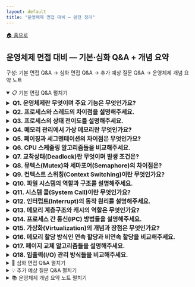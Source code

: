 ```yaml
---
layout: default
title: "운영체제 면접 대비 — 완전 정리"
---
```


<p class="breadcrumb"><a href="/cs_study/home.html">🏠 홈으로</a></p>

<section>
  <h2>운영체제 면접 대비 — 기본·심화 Q&A + 개념 요약</h2>
  <p>구성: 기본 면접 Q&A → 심화 면접 Q&A → 추가 예상 질문 Q&A → 운영체제 개념 요약 노트</p>
</section>

<!-- ① 기본 면접 Q&A -->
<details open>
  <summary><span class="accordion-title">📋 기본 면접 Q&A</span> <span class="indicator">펼치기</span></summary>
  <div class="accordion-content">

  <details>
    <summary style="font-size:1rem;"><b>Q1. 운영체제란 무엇이며 주요 기능은 무엇인가요?</b></summary>
    <div class="accordion-content">
      <p>운영체제는 컴퓨터 하드웨어와 소프트웨어 사이의 중간 역할을 하는 시스템 소프트웨어입니다. 주요 기능으로는 프로세스 관리, 메모리 관리, 파일 시스템 관리, 입출력 관리, 네트워크 관리가 있습니다. 또한 하드웨어 자원을 효율적으로 분배하고, 사용자와 응용 프로그램에게 편리한 인터페이스를 제공하며, 시스템의 보안과 안정성을 보장하는 역할을 합니다.</p>
    </div>
  </details>

  <details>
    <summary style="font-size:1rem;"><b>Q2. 프로세스와 스레드의 차이점을 설명해주세요.</b></summary>
    <div class="accordion-content">
      <p>프로세스는 실행 중인 프로그램으로, 독립적인 메모리 공간을 가지며 다른 프로세스와 완전히 분리되어 있습니다. 각 프로세스는 고유한 PID를 가지고 있으며, 프로세스 간 통신을 위해서는 IPC 메커니즘이 필요합니다. 반면 스레드는 프로세스 내부의 실행 단위로, 같은 프로세스의 스레드들은 코드, 데이터, 힙 영역을 공유하고 스택 영역만 개별적으로 가집니다. 스레드는 생성과 컨텍스트 스위칭 비용이 프로세스보다 적어 효율적입니다.</p>
      <hr>
      <h4>PID (Process ID)</h4>
      <ul>
        <li>PID는 프로세스의 주민등록번호 같은 개념이다.</li>
        <li>운영체제가 각 프로세스에게 부여하는 고유한 번호</li>
        <li>시스템에서 실행 중인 모든 프로세스를 구별하기 위해 사용</li>
        <li>프로세스가 생성되면 자동으로 할당되고, 종료되면 해제됨</li>
      </ul>
      <h4>IPC (Inter-Process Communication)</h4>
      <ul>
        <li>IPC는 프로세스들 간의 소통 방법이다.</li>
        <li>프로세스들은 기본적으로 독립적인 공간에서 실행되기 때문에, 서로 데이터를 주고받으려면 특별한 방법이 필요하다.</li>
        <li>주요 IPC 메커니즘들</li>
        <ul>
          <li>파이프(Pipe): 물을 흘려보내듯 데이터를 한 방향으로 전달</li>
          <li>공유 메모리: 여러 프로세스가 같은 메모리 공간을 공유</li>
          <li>메시지 큐: 우편함처럼 메시지를 저장했다가 전달</li>
          <li>소켓: 네트워크를 통한 통신 (같은 컴퓨터 내에서도 사용 가능)</li>
        </ul>
      </ul>
      <p>간단히 말해, PID는 프로세스의 이름표이고, IPC는 프로세스들이 대화하는 방법이라고 생각하면 됨.</p>
      <h4>프로세스 vs 스레드를 쉽게 비유해보면</h4>
      <ul>
        <li>프로세스 = 공장 한 동</li>
        <li>스레드 = 공장 안의 작업자</li>
      </ul>
      <p>왜 "실행 단위"라고 할까?</p>
      <ul>
        <li>프로세스 자체는 그냥 "틀"이고, 실제로 CPU에서 명령어를 실행하는 것은 스레드이다.</li>
      </ul>
    </div>
  </details>

  <details>
    <summary style="font-size:1rem;"><b>Q3. 프로세스의 상태 전이도를 설명해주세요.</b></summary>
    <div class="accordion-content">
      <p>프로세스는 생성, 준비, 실행, 대기, 종료의 5가지 상태를 가집니다. 새로 생성된 프로세스는 생성 상태에서 준비 상태로 이동합니다. 준비 상태의 프로세스는 CPU를 할당받으면 실행 상태가 되고, 시간 할당량이 끝나거나 높은 우선순위 프로세스가 오면 다시 준비 상태로 돌아갑니다. 실행 중 I/O 작업이나 자원 대기가 필요하면 대기 상태로 이동하고, 대기 조건이 해결되면 준비 상태로 돌아갑니다. 작업을 완료하면 종료 상태가 됩니다.</p>
      <hr>
      <figure style="margin:12px 0; text-align:center;">
      <img
        src="https://github.com/user-attachments/assets/6ff556a4-56c2-433d-b15b-b5019aaeff4d"
        alt="프로세스 상태 전이도(생성-준비-실행-대기-종료)"
        width="900" height="437" loading="lazy"
        style="max-width:100%; height:auto; display:inline-block;"
      />
      <figcaption style="font-size:.9rem; color:#666;"></figcaption>
      </figure>
      <ul>
        <li><b>Dispatch:</b> 스케줄러가 준비(Ready) → 실행(Run) 으로 올려보내는 동작. 준비 큐에서 하나를 뽑아 CPU에 얹고(컨텍스트 스위치) 실행을 시작합니다.</li>
        <li><b>Wake Up:</b> I/O 완료·자원 확보 같은 이벤트로 대기(Wait) → 준비(Ready) 로 깨우는 신호. 대기 중이던 프로세스가 다시 준비 큐로 돌아옵니다.</li>
        <li><b>Timer Runout:</b> 시간 할당량(타임 슬라이스) 끝을 알리는 타이머 인터럽트로 실행(Run) → 준비(Ready) 로 선점(preemption)됨.</li>
      </ul>
      <p>유사하게 더 높은 우선순위 프로세스가 도착해도 실행 중이던 프로세스가 선점되어 Run → Ready로 내려갑니다.</p>
    </div>
  </details>

  <details>
    <summary style="font-size:1rem;"><b>Q4. 메모리 관리에서 가상 메모리란 무엇인가요?</b></summary>
    <div class="accordion-content">
      <p>가상 메모리는 물리 메모리의 크기 제약을 극복하기 위한 기법으로, 프로세스가 실제 물리 메모리보다 큰 주소 공간을 사용할 수 있게 해줍니다. 각 프로세스는 독립적인 가상 주소 공간을 가지며, MMU(Memory Management Unit)가 가상 주소를 물리 주소로 변환합니다. 당장 필요하지 않은 페이지는 보조 저장장치에 저장하고, 필요할 때 메모리로 로드하는 페이징 기법을 사용합니다. 이를 통해 멀티태스킹과 메모리 보호, 공유를 효율적으로 구현할 수 있습니다.</p>
      <hr>
      <h4>MMU(Memory Management Unit)</h4>
      <p>가상 주소와 실제 주소를 변환해주는 하드웨어이다. 쉽게 말해, 메모리 번역기이다.</p>
      <ul>
        <li>프로그램이 사용하는 "가짜 주소"를 실제 RAM의 "진짜 주소"로 바꿔주는 역할을 한다.</li>
        <li><b>왜 필요할까?</b></li>
        <ul>
          <li>주소 충돌 방지: MMU가 각각 다른 실제 위치로 매핑해줘서, 여러 프로그램이 모두 "주소 0번부터 시작"이라고 해도 충돌되지 않는다.</li>
          <li>보안: 프로그램 A가 프로그램 B의 메모리에 접근하려고 하면 MMU가 차단</li>
          <li>메모리 효율성: 실제로는 연속되지 않은 메모리 조각들을 마치 연속된 것처럼 보이게 해줌</li>
        </ul>
      </ul>
    </div>
  </details>

  <details>
    <summary style="font-size:1rem;"><b>Q5. 페이징과 세그멘테이션의 차이점은 무엇인가요?</b></summary>
    <div class="accordion-content">
      <p>페이징은 고정된 크기의 페이지 단위로 메모리를 관리하는 방식입니다. 내부 단편화는 발생할 수 있지만 외부 단편화는 발생하지 않으며, 하드웨어의 지원을 받아 효율적으로 구현됩니다. 세그멘테이션은 논리적 의미를 가진 가변 크기의 세그먼트로 메모리를 분할하는 방식입니다. 코드, 데이터, 스택 등으로 논리적으로 분할되어 보호와 공유가 용이하지만, 외부 단편화 문제가 발생할 수 있습니다. 현대의 많은 시스템에서는 두 기법을 결합한 세그먼트-페이지 방식을 사용합니다.</p>
    <hr>
    <h4>하드웨어의 지원을 받아 구현된다는 건 무슨 의미일까?</h4>
    <p>페이징은 CPU 안의 전용 하드웨어(MMU·TLB)가 주소 변환을 대신 해줘서 빠르고 자동으로 돌아간다는 뜻</p>
    <ul>
      <li><b>MMU:</b> 프로그램이 쓰는 가상주소 → 실제 물리주소로 매 접근마다 자동 변환</li>
      <li><b>TLB:</b> 최근 변환 결과를 캐시해서 더 빠르게 접근</li>
      <li><b>페이지 폴트 신호:</b> 해당 페이지가 없으면 하드웨어가 예외를 띄워 OS가 불러오게 해줌</li>
    </ul>
    <p>즉, 소프트웨어가 일일이 계산하지 않아도 하드웨어가 뒷단에서 번역·캐시·예외 처리를 맡아줘서 페이징이 눈에 띄는 오버헤드 없이 동작한다는 의미</p>
    </div>
  </details>

  <details>
    <summary style="font-size:1rem;"><b>Q6. CPU 스케줄링 알고리즘들을 비교해주세요.</b></summary>
    <div class="accordion-content">
      <p>FCFS(First Come First Served)는 도착 순서대로 처리하는 가장 간단한 방식이지만, 평균 대기 시간이 길고 convoy effect가 발생할 수 있습니다. SJF(Shortest Job First)는 실행 시간이 짧은 작업부터 처리하여 평균 대기 시간을 최소화하지만, 실행 시간 예측이 어렵고 starvation 문제가 있습니다. Round Robin은 시간 할당량을 두고 순환하며 처리하는 방식으로 응답 시간이 좋지만, 시간 할당량 설정이 중요합니다. Priority Scheduling은 우선순위가 높은 작업부터 처리하지만 낮은 우선순위 작업의 starvation을 방지하기 위해 aging 기법을 사용합니다.</p>
      <hr>
      <h4>convoy effect</h4>
      <p>FCFS에서 맨 앞에 있는 ‘아주 긴 작업’ 때문에 뒤의 ‘짧은 작업들’이 줄줄이 묶여 느려지는 현상</p>
      <ul>
        <li><b>왜 생기나?</b> FCFS는 선착순·비선점이라, 긴 CPU-bound 작업이 먼저 오면 끝날 때까지 뒤의 I/O-bound(짧게 CPU 쓰고 I/O 하러 가는) 작업들이 시작도 못 함 → 그 사이에 I/O 장치는 놀고, 평균 대기시간·응답시간이 확 늘어남.</li>
        <li><b>피하는 법:</b> SJF/SRTF(짧은 작업 우선), Round Robin(선점), MLFQ처럼 I/O-bound에 유리한 선점형 스케줄링을 쓰면 완화됩니다.</li>
      </ul>
      <h4>aging 기법</h4>
      <ul>
        <li>CPU 스케줄링의 Aging</li>
        <ul>
          <li>오래 기다리는 프로세스의 우선순위를 시간이 지날수록 조금씩 올려서, 낮은 우선순위가 영원히 실행 못 하는 기아(starvation)를 막는 기법.</li>
        </ul>
        <li>페이지 교체의 Aging</li>
        <ul>
          <li>각 페이지에 작은 카운터를 두고 주기마다 참조 비트(R)를 카운터에 밀어 넣어(shift) 최근 사용 정도를 대략 기록. 값이 가장 작은 페이지(오래 안 쓰인 페이지)를 교체해 LRU를 근사하는 기법.</li>
        </ul>
      </ul>
    </div>
  </details>

  <details>
    <summary style="font-size:1rem;"><b>Q7. 교착상태(Deadlock)란 무엇이며 발생 조건은?</b></summary>
    <div class="accordion-content">
      <p>교착상태는 두 개 이상의 프로세스가 서로가 점유하고 있는 자원을 기다리며 무한정 대기하는 상황입니다. 발생 조건으로는 상호 배제(자원을 한 번에 한 프로세스만 사용), 점유와 대기(자원을 보유한 채 다른 자원을 기다림), 비선점(다른 프로세스가 자원을 강제로 빼앗을 수 없음), 순환 대기(프로세스들이 원형으로 자원을 기다림)의 4가지 조건이 모두 성립해야 합니다. 이 중 하나라도 성립하지 않으면 교착상태를 방지할 수 있습니다.</p>
    </div>
  </details>

  <details>
    <summary style="font-size:1rem;"><b>Q8. 뮤텍스(Mutex)와 세마포어(Semaphore)의 차이점은?</b></summary>
    <div class="accordion-content">
      <p>뮤텍스는 mutual exclusion의 줄임말로, 한 번에 하나의 스레드만 임계 영역에 접근할 수 있도록 하는 동기화 객체입니다. 이진 값(0 또는 1)만 가지며, 락을 획득한 스레드만이 락을 해제할 수 있습니다. 세마포어는 정수 값을 가지는 동기화 객체로, 지정된 개수만큼의 스레드가 동시에 자원에 접근할 수 있습니다. wait(P)와 signal(V) 연산을 통해 값을 조작하며, 어떤 스레드든 세마포어 값을 증가시킬 수 있습니다. 뮤텍스는 소유권 개념이 있지만 세마포어는 없습니다.</p>
      <hr>
      <h4>임계 영역(Critical Section)</h4>
      <p>여러 스레드/프로세스가 공유 자원(변수, 리스트, 파일 등)을 건드리는 코드 구간. 동시에 들어가면 경쟁 조건이 생기니 한 번에 하나만 실행되어야 한다.</p>
      <h4>동기화 객체</h4>
      <p>동기화 객체는 여러 스레드의 접근 순서·동시성을 제어해 경쟁 상태를 막는 장치이다. 뮤텍스는 그중 하나로, lock/unlock으로 임계 영역에 한 번에 하나만 들어가게 한다.</p>
      <ul>
      <li>쉽게 말해, “열쇠 1개짜리 문”이라서 열쇠(락)를 가진 스레드만 들어가고, 나오면서 돌려줘야 다음이 들어온다.</li>
      </ul>
      <h4>락(Lock)</h4>
      <p>임계 영역 앞에 둔 문고리/열쇠. 들어갈 땐 lock()으로 잠그고, 나올 땐 unlock()으로 풀어 다른 놈이 들어오게 한다.</p>
      <p>뮤텍스는 락의 한 종류로 "열쇠 1개짜리" 개념. 획득한 스레드만 해제할 수 있고, 보통 한 시점에 정확히 1개만 통과시킨다.</p>
      <pre><code>
        lock(mutex)      // 입장
        // 임계 영역: 공유 데이터 읽기/쓰기
        unlock(mutex)    // 퇴장
      </code></pre>
      <h4>세마포어를 쉽게 설명하면</h4>
      <ul>
        <li><b>세마포어 = ‘이용권 N장’</b> </li>
        <ul>
          <li>자원을 동시에 쓸 수 있는 자리 수(N) 만큼 ‘이용권(permit)’이 있다고 생각하면 된다.</li>
        </ul>
        <li><b>동작 원리</b> </li>
        <ul>
          <li>wait(P) / acquire() = 이용권 한 장 빼앗기. 남은 장수가 0이면, 누가 반납할 때까지 기다림.</li>
          <li>signal(V) / release() = 이용권 한 장 반납. 기다리던 스레드가 있으면 깨워줌.</li>
          <li>누구나 반납 가능(소유권 개념 없음) → 뮤텍스와 차이!</li>
        </ul>
        <li><b>언제 쓰나</b> </li>
        <ul>
          <li>동시에 들어갈 수 있는 자원 개수가 정해진 경우(예: DB 커넥션 풀 10개, 스레드가 동시에 3개만 작업 허용 등)</li>
        </ul>
        <li><b>종류</b> </li>
        <ul>
          <li>카운팅 세마포어: 이용권이 N장(일반적)</li>
          <li>이진 세마포어: 이용권 1장(뮤텍스와 비슷하지만 소유권 없음)</li>
        </ul>
        <li><b>뮤텍스와 차이</b> </li>
        <ul>
          <li>뮤텍스: 열쇠 1개 + 주인 있음(잠근 스레드만 풀 수 있음)</li>
          <li>세마포어: 이용권 N개 + 주인 없음(다른 스레드가 release 가능)</li>
        </ul>
      </ul>
    </div>
  </details>

  <details>
    <summary style="font-size:1rem;"><b>Q9. 컨텍스트 스위칭(Context Switching)이란 무엇인가요?</b></summary>
    <div class="accordion-content">
      <p>컨텍스트 스위칭은 현재 실행 중인 프로세스나 스레드를 중단하고 다른 프로세스나 스레드를 실행하는 과정입니다. 현재 실행 상태를 PCB(Process Control Block)에 저장하고, 실행할 프로세스의 상태를 PCB에서 복원합니다. 이 과정에서 CPU 레지스터, 프로그램 카운터, 메모리 관리 정보 등이 저장되고 복원됩니다. 컨텍스트 스위칭은 오버헤드가 발생하므로 너무 자주 발생하면 시스템 성능이 저하될 수 있습니다.</p>
      <hr>
      <h4>PCB (Process Control Block) = 프로세스 정보를 담은 카드(프로세스의 신분증)</h4>
      <ul>
        <li>무엇을 저장하나요?</li>
        <ul>
          <li>PID: 프로세스 번호</li>
          <li>레지스터 값들: CPU가 어디까지 실행했는지</li>
          <li>메모리 정보: 어떤 메모리를 사용 중인지</li>
          <li>상태: 실행 중/대기 중/종료 등</li>
        </ul>
        <li>언제 사용하나요?</li>
        <ul>
          <li>컨텍스트 스위칭 시</li>
          <ol>
            <li>현재 프로세스 정보를 PCB에 저장 (백업)</li>
            <li>다음 프로세스의 PCB 정보를 CPU에 복원</li>
          </ol>
        </ul>
      </ul>
      <p>PCB 덕분에 여러 프로그램이 번갈아 실행되면서도 각자 중단된 지점부터 정확히 이어갈 수 있다.</p>
    </div>
  </details>

  <details>
    <summary style="font-size:1rem;"><b>Q10. 파일 시스템의 역할과 구조를 설명해주세요.</b></summary>
    <div class="accordion-content">
      <p>파일 시스템은 저장 장치에 파일을 저장하고 관리하는 시스템입니다. 파일의 생성, 삭제, 읽기, 쓰기 등의 기본 연산을 제공하고, 디렉토리 구조를 통해 파일을 계층적으로 조직화합니다. 파일 시스템은 일반적으로 부트 블록, 슈퍼 블록, 아이노드 테이블, 데이터 블록으로 구성됩니다. 슈퍼 블록은 파일 시스템의 전체 정보를 담고, 아이노드는 파일의 메타데이터를 저장하며, 데이터 블록은 실제 파일 내용을 저장합니다.</p>
    </div>
    <hr>
    <h4>파일 시스템의 구조</h4>
    <pre><code>
        [Boot Block] [Superblock]   [Inode Table]     [Data Blocks...]
           부팅정보      요약정보    파일/폴더 메타데이터      실제 내용
      </code></pre>
    <ul>
      <li><b>부트 블록(Boot Block):</b> 파티션 맨 앞쪽의 부팅 코드/정보 영역. 시스템을 켤 때 로더가 여기서 OS를 불러옵니다. (일부 파일시스템은 예약만 함)</li>
      <li><b>슈퍼 블록(Superblock):</b> 파일시스템의 요약 정보(전체/남은 블록 수, 블록 크기, 아이노드 개수, 마운트 상태 등). OS가 마운트할 때 가장 먼저 읽습니다.</li>
      <li><b>아이노드 테이블(Inode Table):</b> 각 파일/디렉터리의 아이노드 묶음. 아이디(번호)별로 소유자, 권한, 크기, 시간, 데이터 블록 위치 같은 정보를 가집니다. (파일 이름은 보통 디렉터리 엔트리에 저장)</li>
      <li><b>데이터 블록(Data Blocks):</b> 실제 내용이 저장되는 공간. 파일 바이트들, 디렉터리 엔트리(파일명↔아이노드 번호 매핑) 등이 들어갑니다.</li>
      <li><b></b> </li>
    </ul>
    <h5>파일 열릴 때의 흐름</h5>
    <ol>
      <li>경로 탐색 → 디렉터리의 이름→아이노드 번호를 찾음</li>
      <li>아이노드를 읽어 데이터 블록의 위치를 확인</li>
      <li>데이터 블록에서 실제 바이트를 읽기/쓰기</li>
    </ol>
    <p><b>비유:</b> 슈퍼블록=도서관 종합 안내판, 아이노드 테이블=책의 카드(서지 정보 + 서가 위치), 데이터 블록=책 본문, 디렉터리 엔트리=책 제목 목록과 카드번호. 부트 블록은 도서관을 처음 열 때 필요한 열쇠.</p>
    <h5>메타데이터(Metadata)</h5>
    <p>데이터를 설명하는 정보. 예: 파일의 권한, 소유자, 크기, 시간, 종류, 블록 위치 등(아이노드에 주로 있음).<br/>넓은 의미로는 파일명도 메타데이터지만, POSIX류 파일시스템에선 파일명은 디렉터리 엔트리에 따로 둡니다.</p>
  </details>

  <details>
    <summary style="font-size:1rem;"><b>Q11. 시스템 콜(System Call)이란 무엇인가요?</b></summary>
    <div class="accordion-content">
      <p>시스템 콜은 사용자 프로그램이 운영체제의 서비스를 요청하는 인터페이스입니다. 사용자 모드에서 실행되는 프로그램이 커널 모드의 기능을 사용하려면 시스템 콜을 통해야 합니다. 파일 조작(open, read, write), 프로세스 제어(fork, exec, exit), 정보 관리(getpid, alarm), 통신(pipe, socket) 등의 기능을 제공합니다. 시스템 콜 발생 시 인터럽트가 발생하고, 사용자 모드에서 커널 모드로 전환되어 요청된 서비스가 실행됩니다.</p>
      <hr>
      <h4>커널(kernel) = 컴퓨터의 관리자 겸 교통정리자</h4>
      <p>간단히 말해, 커널(kernel)은 운영체제의 핵심 부품입니다. 가장 높은 권한(커널 모드)으로 실행되며, 하드웨어와 사용자 프로그램 사이를 중개합니다.</p>
      <ul>
        <li><b>역할:</b> 프로세스 스케줄링(CPU 배분), 메모리 관리, 파일시스템, 장치 드라이버, 네트워크, 보안/권한 관리 등 자원 관리와 보호를 담당.</li>
        <li><b>인터페이스:</b> 앱(사용자 모드)은 직접 하드웨어를 만질 수 없어서 시스템 콜로 커널에 요청 → 커널이 안전하게 수행 후 결과를 돌려줌.</li>
        <li><b>핵심 포인트:</b> 보호된 핵심부(커널)와 제한된 앱 영역(사용자 모드)을 분리해 안전·안정성을 보장.</li>
      </ul>
      <h5>커널과 커널 모드</h5>
      <ul>
        <li><b>커널 모드(kernel mode):</b> CPU의 최고 권한 실행 상태(특권 레벨). 커널 및 일부 드라이버/인터럽트 핸들러가 이 모드에서 실행됨.</li>
      </ul>
      <p>즉, 커널은 소프트웨어, 커널 모드는 실행 권한 상태를 말합니다.</p>
    </div>
  </details>

  <details>
    <summary style="font-size:1rem;"><b>Q12. 인터럽트(Interrupt)의 동작 원리를 설명해주세요.</b></summary>
    <div class="accordion-content">
      <p>인터럽트는 CPU가 현재 실행 중인 작업을 중단하고 다른 작업을 처리하게 하는 신호입니다. 하드웨어 인터럽트와 소프트웨어 인터럽트로 구분됩니다. 인터럽트 발생 시 현재 실행 중인 명령어를 완료하고, 현재 상태를 스택에 저장한 후 인터럽트 벡터를 통해 해당 인터럽트 핸들러로 분기합니다. 인터럽트 처리가 완료되면 저장된 상태를 복원하고 원래 작업을 계속 수행합니다. 이를 통해 I/O 처리, 시분할 시스템, 예외 처리 등이 가능합니다.</p>
      <hr>
      <h4>인터럽트 벡터(Interrupt Vector)</h4>
      <ul>
        <li>인터럽트 종류별로 어느 함수로 갈지 주소를 모아둔 “목록/표”.</li>
        <li>CPU는 인터럽트 번호를 키로 이 표에서 핸들러 시작 주소를 찾아 점프한다. (≒ 전화번호부)</li>
      </ul>
      <h4>인터럽트 핸들러(Interrupt Service Routine, ISR)</h4>
      <ul>
        <li>인터럽트가 오면 실제로 실행되는 함수.</li>
        <li>보통 문맥 저장 → 원인 처리 → 종료 신호(ack) → 복귀 흐름으로 아주 짧고 빠르게 끝낸다. 무거운 일은 나중(디퍼드 작업)으로 미룸.</li>
      </ul>
      <p>장치 신호 → CPU가 벡터 테이블에서 주소 찾음 → 핸들러 실행 → 원인 해제·기록 → 원래 코드로 복귀</p>
    </div>
  </details>

  <details>
    <summary style="font-size:1rem;"><b>Q13. 메모리 계층구조와 캐시의 역할은 무엇인가요?</b></summary>
    <div class="accordion-content">
      <p>메모리 계층 구조는 상위에 빠르고 비싼 메모리, 하위로 갈수록 느리고 저렴한 메모리가 배치되는 구조입니다. CPU 레지스터, L1/L2/L3 캐시, 주기억장치(RAM), 보조기억장치(HDD/SSD) 순으로 배열됩니다. 캐시는 자주 사용되는 데이터를 빠른 메모리에 저장하여 평균 접근 시간을 줄이는 역할을 합니다. 지역성 원리(시간적, 공간적 지역성)에 기반하여 동작하며, 캐시 적중률이 높을수록 시스템 성능이 향상됩니다.</p>
      <hr>
      <h4>CPU 레지스터</h4>
      <p>CPU 안에 있는 가장 빠르고 가장 작은 저장공간. 연산 중간값, 주소 등을 즉시 담아 씀(수~수십 개 수준, 나노초 이하).</p>
      <h4>L1/L2/L3 캐시</h4>
      <p>RAM보다 빠른 칩 내부 메모리.</p>
      <ul>
        <li><b>L1</b> 가장 작고 가장 빠름(코어별). 보통 명령/데이터로 분리.</li>
        <li><b>L2</b> L1보다 큼·느림(대개 코어별).</li>
        <li><b>L3</b> 더 큼·더 느림(대개 코어들 공유).</li>
      </ul>
      <h4>주기억장치(RAM)</h4>
      <p>운영체제와 프로그램이 실행 중에 쓰는 작업 메모리. 휘발성, 캐시보다 크고 느림.</p>
      <h4>보조기억장치(HDD/SSD)</h4>
      <p>전원 꺼져도 남는 영구 저장소. 용량은 크지만 가장 느림(SSD가 HDD보다 빠름).</p>
      <h4>캐시 적중률( Cache Hit Rate )</h4>
      <p>메모리 접근 중 캐시에서 바로 찾은 비율.</p>
      <pre><code>
        적중률 = (캐시 히트 횟수) / (총 메모리 접근 횟수)
      </code></pre>
      <ul>
        <li><b>왜 중요?</b> 캐시에 있으면 짧은 지연 시간으로 끝나고, 없으면(미스) 더 느린 계층(다음 캐시나 RAM/디스크)까지 가야 해서 시간이 크게 듭니다.</li>
        <li>⇒ 적중률이 높을수록 평균 접근 시간이 줄어 전체 시스템 성능이 향상됩니다.</li>
      </ul>
    </div>
  </details>

  <details>
    <summary style="font-size:1rem;"><b>Q14. 프로세스 간 통신(IPC) 방법들을 설명해주세요.</b></summary>
    <div class="accordion-content">
      <p>파이프는 부모-자식 프로세스 간 단방향 통신을 제공하며, 명명된 파이프(FIFO)는 관련 없는 프로세스 간에도 사용할 수 있습니다. 공유 메모리는 여러 프로세스가 같은 메모리 영역을 공유하여 빠른 데이터 교환을 가능하게 하지만 동기화가 필요합니다. 메시지 큐는 메시지 단위로 데이터를 전송하며, 순서가 보장되고 동기화 문제가 적습니다. 소켓은 네트워크를 통한 프로세스 간 통신을 제공하며, 시그널은 간단한 이벤트 통지에 사용됩니다.</p>
      <hr>
      <h4>부모-자식 프로세스</h4>
      <ul>
        <li><b>부모 프로세스:</b> 다른 프로세스를 만드는(생성하는) 프로세스.</li>
        <li><b>자식 프로세스:</b> 부모가 spawn/fork로 만들어낸 새 프로세스. 보통 부모의 환경(작업 폴더, 환경변수, 열린 파일/파이프 핸들 등 일부)을 물려받아 시작합니다.</li>
      </ul>
      <p>왜 파이프에서 중요하냐면, 익명 파이프(PIPE)는 보통 부모가 만들고 자식이 그 핸들(읽기/쓰기 끝)을 물려받아 통신합니다(그래서 부모-자식 사이에서 주로 씀). 명명된 파이프(FIFO)는 경로가 있어서 서로 관련 없는 프로세스도 그 경로를 열어 통신할 수 있습니다.</p>
      <h4>명명된 파이프(Named Pipe, FIFO)</h4>
      <p>파일시스템에 이름(경로)을 가진 특수 파일입니다. 서로 관련 없는 프로세스도 그 경로를 열어서 단방향으로 데이터를 주고받을 수 있습니다. 내용은 선입선출(FIFO)로 흐릅니다.</p>
      <ul>
        <li><b>왜 쓰나:</b> 익명 파이프는 보통 부모–자식 사이에만 쓰지만, 명명된 파이프는 경로로 연결하므로 아무 프로세스나 권한만 맞으면 통신 가능. 파일처럼 권한 관리도 쉬움.</li>
        <li><b>특징 요약:</b> 경로가 있음 · 단방향(보통 두 개 만들면 양방향) · 커널 버퍼를 통해 FIFO로 전달 · 상대가 열기 전엔 블록될 수 있음.</li>
      </ul>
    </div>
  </details>

  <details>
    <summary style="font-size:1rem;"><b>Q15. 가상화(Virtualization)의 개념과 장점은 무엇인가요?</b></summary>
    <div class="accordion-content">
      <p>가상화는 물리적 자원을 논리적으로 분할하여 여러 개의 가상 환경을 만드는 기술입니다. 하나의 물리적 서버에서 여러 개의 가상 머신을 실행할 수 있어 하드웨어 활용률을 높일 수 있습니다. 자원 격리를 통해 안정성을 보장하고, 스냅샷과 마이그레이션 기능으로 관리 편의성을 제공합니다. 또한 서로 다른 운영체제를 동시에 실행할 수 있어 개발과 테스트 환경 구축에 유리하며, 클라우드 컴퓨팅의 기반 기술입니다.</p>
    </div>
  </details>

  <details>
    <summary style="font-size:1rem;"><b>Q16. 메모리 할당 방식인 연속 할당과 비연속 할당을 비교해주세요.</b></summary>
    <div class="accordion-content">
      <p>연속 할당은 프로세스를 물리 메모리의 연속된 공간에 배치하는 방식입니다. First Fit, Best Fit, Worst Fit 등의 전략이 있으며, 구현이 간단하고 주소 변환이 빠르지만 외부 단편화 문제가 발생합니다. 비연속 할당은 프로세스를 여러 개의 블록으로 나누어 메모리의 여러 위치에 배치하는 방식입니다. 페이징과 세그멘테이션이 대표적이며, 외부 단편화 문제를 해결하고 메모리 활용률을 높이지만, 주소 변환을 위한 추가 하드웨어와 오버헤드가 필요합니다.</p>
    </div>
  </details>

  <details>
    <summary style="font-size:1rem;"><b>Q17. 페이지 교체 알고리즘들을 설명해주세요.</b></summary>
    <div class="accordion-content">
      <p>FIFO는 가장 먼저 들어온 페이지를 교체하는 간단한 방식이지만, Belady's Anomaly가 발생할 수 있습니다. LRU(Least Recently Used)는 가장 오랫동안 사용되지 않은 페이지를 교체하며, 지역성 원리에 기반하여 좋은 성능을 보입니다. LFU(Least Frequently Used)는 가장 적게 사용된 페이지를 교체하고, MFU(Most Frequently Used)는 그 반대입니다. Optimal은 가장 먼 미래에 사용될 페이지를 교체하는 이론적 최적 알고리즘이지만 실제로는 구현 불가능합니다. Clock 알고리즘은 LRU의 근사치로 하드웨어 구현이 용이합니다.</p>
    </div>
  </details>

  <details>
    <summary style="font-size:1rem;"><b>Q18. 입출력(I/O) 관리 방식들을 비교해주세요.</b></summary>
    <div class="accordion-content">
      <p>폴링(Polling)은 CPU가 주기적으로 I/O 장치의 상태를 확인하는 방식으로 구현이 간단하지만 CPU 자원을 낭비합니다. 인터럽트 방식은 I/O 작업 완료 시 인터럽트를 발생시켜 CPU에 알리므로 효율적이지만, 대량의 데이터 전송 시 인터럽트 오버헤드가 큽니다. DMA(Direct Memory Access)는 CPU의 개입 없이 I/O 장치가 직접 메모리와 데이터를 주고받는 방식으로, 대용량 데이터 전송에 효율적입니다. 비동기 I/O는 I/O 요청 후 다른 작업을 계속 수행하다가 완료 통지를 받는 방식입니다.</p>
    </div>
  </details>

  </div>
</details>

<!-- ② 심화 면접 Q&A -->
<details>
  <summary><span class="accordion-title">🚀 심화 면접 Q&A</span> <span class="indicator">펼치기</span></summary>
  <div class="accordion-content">

  <details>
    <summary style="font-size:1rem;"><b>Q19. 메모리 보호(Memory Protection) 기법들을 설명해주세요.</b></summary>
    <div class="accordion-content">
      <p>메모리 보호는 프로세스가 자신에게 할당되지 않은 메모리에 접근하는 것을 방지하는 기법입니다. 기준 레지스터와 한계 레지스터를 사용하는 방법, 페이징에서 페이지 테이블의 보호 비트를 활용하는 방법, 세그멘테이션에서 세그먼트별 접근 권한을 설정하는 방법이 있습니다. 또한 사용자 모드와 커널 모드를 구분하여 특권 명령어의 실행을 제한하고, MMU에서 주소 변환 과정에서 접근 권한을 검사합니다.</p>
    </div>
  </details>

  <details>
    <summary style="font-size:1rem;"><b>Q20. Copy-on-Write(COW) 기법의 동작 원리는?</b></summary>
    <div class="accordion-content">
      <p>Copy-on-Write는 fork() 시스템 콜의 성능을 향상시키기 위한 기법입니다. 프로세스가 fork될 때 즉시 메모리를 복사하지 않고, 부모와 자식이 같은 물리 메모리를 공유하되 읽기 전용으로 설정합니다. 어느 한 프로세스가 메모리에 쓰기를 시도할 때만 실제로 복사가 일어납니다. 이를 통해 fork의 시간과 메모리 사용량을 크게 줄일 수 있으며, exec() 호출로 새로운 프로그램을 실행하는 경우 불필요한 복사를 피할 수 있습니다.</p>
    </div>
  </details>

  <details>
    <summary style="font-size:1rem;"><b>Q21. NUMA(Non-Uniform Memory Access) 아키텍처란?</b></summary>
    <div class="accordion-content">
      <p>NUMA는 멀티프로세서 시스템에서 각 프로세서가 로컬 메모리와 원격 메모리에 대해 서로 다른 접근 시간을 가지는 아키텍처입니다. 프로세서는 자신의 로컬 메모리에는 빠르게 접근하지만, 다른 프로세서의 로컬 메모리에는 상대적으로 느리게 접근합니다. 운영체제는 프로세스를 특정 NUMA 노드에 바인딩하고, 해당 노드의 로컬 메모리를 우선적으로 할당하여 성능을 최적화해야 합니다.</p>
    </div>
  </details>

  <details>
    <summary style="font-size:1rem;"><b>Q22. 실시간 시스템(Real-time System)의 스케줄링은 어떻게 다른가요?</b></summary>
    <div class="accordion-content">
      <p>실시간 시스템은 작업이 정해진 데드라인 내에 완료되어야 하는 시스템입니다. 경성 실시간 시스템은 데드라인을 절대 놓치면 안 되고, 연성 실시간 시스템은 가끔 놓쳐도 괜찮습니다. Rate Monotonic 스케줄링은 주기가 짧은 태스크에 높은 우선순위를 부여하고, Earliest Deadline First(EDF)는 데드라인이 가장 가까운 태스크를 먼저 실행합니다. 스케줄러빌리티 분석을 통해 주어진 태스크 집합이 모든 데드라인을 만족할 수 있는지 미리 검증해야 합니다.</p>
    </div>
  </details>

  <details>
    <summary style="font-size:1rem;"><b>Q23. 마이크로커널과 모놀리식 커널의 장단점은?</b></summary>
    <div class="accordion-content">
      <p>모놀리식 커널은 운영체제의 모든 기능이 커널 공간에서 실행되는 구조입니다. 시스템 콜 오버헤드가 적고 성능이 좋지만, 한 부분에서 오류가 발생하면 전체 시스템이 다운될 수 있고 유지보수가 어렵습니다. 마이크로커널은 최소한의 기능만 커널에 두고 나머지는 사용자 공간의 서버로 구현합니다. 안정성과 확장성이 좋고 다양한 하드웨어에 포팅이 용이하지만, 서버 간 통신 오버헤드로 인해 성능이 저하될 수 있습니다.</p>
    </div>
  </details>

  <details>
    <summary style="font-size:1rem;"><b>Q24. 메모리 압축(Memory Compression) 기술은 어떻게 동작하나요?</b></summary>
    <div class="accordion-content">
      <p>메모리 압축은 물리 메모리 부족 시 일부 페이지를 디스크로 스왑하는 대신 메모리 내에서 압축하여 저장하는 기술입니다. 디스크 I/O보다 압축/해제가 빠르기 때문에 성능 향상을 기대할 수 있습니다. 압축률이 좋은 페이지들을 선별하여 압축하고, 접근 빈도가 낮은 페이지를 우선적으로 대상으로 합니다. 최근 모바일 기기나 가상화 환경에서 메모리 효율성을 높이기 위해 활용되고 있습니다.</p>
    </div>
  </details>

  <details>
    <summary style="font-size:1rem;"><b>Q25. 컨테이너와 가상머신의 차이점은 무엇인가요?</b></summary>
    <div class="accordion-content">
      <p>가상머신은 하이퍼바이저 위에서 완전한 운영체제를 실행하는 방식으로, 강력한 격리를 제공하지만 오버헤드가 큽니다. 컨테이너는 호스트 운영체제의 커널을 공유하면서 애플리케이션 레벨에서 격리를 제공합니다. 컨테이너는 시작 시간이 빠르고 리소스 사용량이 적으며 이미지 크기가 작습니다. 하지만 보안 격리가 상대적으로 약하고 같은 커널을 공유하므로 운영체제 레벨의 버그에 취약할 수 있습니다.</p>
    </div>
  </details>

  <details>
    <summary style="font-size:1rem;"><b>Q26. 메모리 맵 파일(Memory-Mapped File)의 장점은?</b></summary>
    <div class="accordion-content">
      <p>메모리 맵 파일은 파일의 내용을 프로세스의 가상 주소 공간에 매핑하여, 파일 I/O를 메모리 접근처럼 처리할 수 있게 하는 기법입니다. 일반적인 read/write 시스템 콜보다 오버헤드가 적고, 여러 프로세스가 같은 파일을 공유할 때 효율적입니다. 또한 운영체제의 페이지 캐시를 직접 활용할 수 있어 중복 버퍼링을 피할 수 있습니다. 대용량 파일 처리나 데이터베이스 시스템에서 주로 사용됩니다.</p>
    </div>
  </details>

  <details>
    <summary style="font-size:1rem;"><b>Q27. 버퍼 오버플로우와 스택 스매싱 보호 기법은?</b></summary>
    <div class="accordion-content">
      <p>버퍼 오버플로우는 배열의 경계를 넘어서 데이터를 쓰는 보안 취약점으로, 스택의 반환 주소를 변조하여 악의적인 코드를 실행시킬 수 있습니다. 보호 기법으로는 스택 카나리(Stack Canary)를 사용하여 오버플로우 발생을 탐지하고, ASLR(Address Space Layout Randomization)로 메모리 주소를 무작위화하며, DEP(Data Execution Prevention)로 데이터 영역의 코드 실행을 차단합니다. 또한 컴파일러 수준에서 스택 보호 옵션을 제공합니다.</p>
    </div>
  </details>

  </div>
</details>

<!-- ③ 추가 예상 질문 Q&A -->
<details>
  <summary><span class="accordion-title">💡 추가 예상 질문 Q&A</span> <span class="indicator">펼치기</span></summary>
  <div class="accordion-content">

  <details>
    <summary style="font-size:1rem;"><b>Q28. 멀티코어 시스템에서 캐시 일관성(Cache Coherence) 문제는?</b></summary>
    <div class="accordion-content">
      <p>멀티코어 시스템에서 각 코어가 개별 캐시를 가질 때, 같은 메모리 위치의 데이터가 여러 캐시에 다른 값으로 저장될 수 있습니다. MESI 프로토콜은 Modified, Exclusive, Shared, Invalid 상태로 캐시 라인을 관리하여 일관성을 유지합니다. 한 코어가 데이터를 수정하면 다른 코어의 캐시에 있는 해당 데이터를 무효화하거나 업데이트합니다. 이러한 프로토콜은 하드웨어 수준에서 자동으로 처리되지만 성능에 영향을 줄 수 있습니다.</p>
    </div>
  </details>

  <details>
    <summary style="font-size:1rem;"><b>Q29. 운영체제의 부팅 과정을 단계별로 설명해주세요.</b></summary>
    <div class="accordion-content">
      <p>전원이 켜지면 BIOS/UEFI가 실행되어 하드웨어를 초기화하고 POST(Power-On Self Test)를 수행합니다. 부트 로더를 찾아 실행하면, 부트 로더는 커널 이미지를 메모리에 로드하고 커널로 제어를 넘깁니다. 커널은 하드웨어를 감지하고 드라이버를 로드하며, 루트 파일 시스템을 마운트합니다. 그 다음 init 프로세스(또는 systemd)가 시작되어 시스템 서비스들을 차례로 시작하고, 마지막으로 로그인 프롬프트나 그래픽 인터페이스가 나타납니다.</p>
    </div>
  </details>

  <details>
    <summary style="font-size:1rem;"><b>Q30. 커널 스레드와 사용자 스레드의 차이점은?</b></summary>
    <div class="accordion-content">
      <p>사용자 스레드는 사용자 공간에서 라이브러리에 의해 관리되는 스레드로, 커널이 존재를 모릅니다. 생성과 컨텍스트 스위칭이 빠르지만, 하나의 스레드가 블록되면 전체 프로세스가 블록됩니다. 커널 스레드는 커널에 의해 직접 관리되는 스레드로, 한 스레드가 블록되어도 다른 스레드는 계속 실행될 수 있습니다. 하지만 생성과 관리 비용이 높습니다. 하이브리드 모델은 사용자 스레드를 커널 스레드에 매핑하여 두 방식의 장점을 결합합니다.</p>
    </div>
  </details>

  <details>
    <summary style="font-size:1rem;"><b>Q31. 파일 시스템의 저널링(Journaling) 기능이란?</b></summary>
    <div class="accordion-content">
      <p>저널링은 파일 시스템의 일관성을 보장하기 위해 변경 사항을 미리 로그에 기록하는 기법입니다. 시스템 크래시 발생 시 저널을 통해 미완료된 작업을 롤백하거나 재실행할 수 있어 파일 시스템 복구 시간을 단축시킵니다. 메타데이터만 저널링하는 방식과 데이터도 함께 저널링하는 방식이 있으며, 후자가 더 안전하지만 성능 오버헤드가 큽니다. ext3, ext4, NTFS 등의 현대 파일 시스템에서 지원됩니다.</p>
    </div>
  </details>

  <details>
    <summary style="font-size:1rem;"><b>Q32. 로드 밸런싱과 프로세서 친화도(Processor Affinity)란?</b></summary>
    <div class="accordion-content">
      <p>로드 밸런싱은 멀티프로세서 시스템에서 작업을 여러 CPU에 균등하게 분배하여 전체 시스템 성능을 최적화하는 기법입니다. 프로세서 친화도는 프로세스나 스레드를 특정 CPU에 고정하여 실행하는 것으로, 캐시 지역성을 향상시키고 메모리 접근 패턴을 최적화할 수 있습니다. 소프트 친화도는 가능한 한 같은 CPU를 사용하려 하지만 필요시 이동이 가능하고, 하드 친화도는 특정 CPU에 강제로 고정합니다.</p>
    </div>
  </details>

  <details>
    <summary style="font-size:1rem;"><b>Q33. 메모리 디프래그멘테이션(Defragmentation) 기법들은?</b></summary>
    <div class="accordion-content">
      <p>압축(Compaction)은 사용 중인 메모리 블록들을 한쪽으로 모아 큰 연속 공간을 만드는 기법입니다. 모든 포인터를 업데이트해야 하므로 비용이 크지만 외부 단편화를 완전히 해결할 수 있습니다. 버디 시스템은 2의 거듭제곱 크기로 메모리를 관리하여 단편화를 줄이는 방법이고, 슬랩 할당자는 자주 사용되는 크기의 객체를 미리 할당해두어 효율성을 높입니다. 가비지 컬렉터는 사용하지 않는 메모리를 자동으로 회수하여 단편화를 방지합니다.</p>
    </div>
  </details>

  <details>
    <summary style="font-size:1rem;"><b>Q34. 분산 시스템에서의 일관성(Consistency) 모델들은?</b></summary>
    <div class="accordion-content">
      <p>강한 일관성은 모든 노드가 동시에 같은 값을 보는 모델이지만 성능과 가용성에 제약이 있습니다. 약한 일관성은 일정 시간 후에 일관성이 보장되는 모델로, 최종 일관성이 대표적입니다. 순차 일관성은 모든 연산이 어떤 순서로 실행되든 결과가 같아야 한다는 조건이고, 인과 일관성은 인과 관계가 있는 연산들의 순서만 보장합니다. CAP 정리에 따르면 분산 시스템에서는 일관성, 가용성, 분할 내성 중 두 가지만 동시에 만족할 수 있습니다.</p>
    </div>
  </details>

  <details>
    <summary style="font-size:1rem;"><b>Q35. 컨테이너 오케스트레이션의 핵심 개념들은?</b></summary>
    <div class="accordion-content">
      <p>컨테이너 오케스트레이션은 대규모 컨테이너 환경을 자동으로 배포, 관리, 확장하는 기술입니다. 쿠버네티스는 파드(Pod) 단위로 컨테이너를 그룹화하고, 서비스 디스커버리를 통해 동적으로 연결합니다. 리플리카셋은 원하는 수의 파드 인스턴스를 유지하고, 롤링 업데이트로 무중단 배포를 지원합니다. 리소스 쿼터와 네임스페이스를 통해 멀티테넌시를 지원하며, 헬스체크와 셀프힐링 기능으로 안정성을 보장합니다.</p>
    </div>
  </details>

  <details>
    <summary style="font-size:1rem;"><b>Q36. 시스템 모니터링과 성능 튜닝 지표들은?</b></summary>
    <div class="accordion-content">
      <p>CPU 사용률은 시스템의 처리 능력을 나타내며, 메모리 사용률과 스왑 사용량은 메모리 부족 상황을 파악하는 데 중요합니다. 디스크 I/O는 IOPS, 처리량, 지연 시간으로 측정하며, 네트워크는 대역폭 사용률과 패킷 손실률을 모니터링합니다. 로드 애버리지는 시스템의 전반적인 부하를 나타내고, 컨텍스트 스위치 횟수는 스케줄링 오버헤드를 측정합니다. 이러한 지표들을 종합적으로 분석하여 병목 지점을 찾고 성능을 최적화해야 합니다.</p>
    </div>
  </details>

  <details>
    <summary style="font-size:1rem;"><b>Q37. 보안 운영체제(Security-Enhanced OS)의 특징은?</b></summary>
    <div class="accordion-content">
      <p>보안 운영체제는 일반 운영체제에 추가적인 보안 기능을 제공합니다. 강제 접근 제어(MAC)는 관리자가 정의한 보안 정책에 따라 접근을 제한하고, 다단계 보안은 기밀성 수준에 따라 정보를 분류합니다. 감사(Audit) 기능은 모든 보안 관련 이벤트를 기록하고, 침입 탐지 시스템은 비정상적인 활동을 감지합니다. SELinux는 리눅스에 MAC를 추가한 대표적인 예시로, 세밀한 권한 제어와 프로세스 격리를 제공합니다.</p>
    </div>
  </details>

  </div>
</details>

<!-- ④ 운영체제 개념 요약 노트 -->
<details>
  <summary><span class="accordion-title">📚 운영체제 개념 요약 노트</span> <span class="indicator">펼치기</span></summary>
  <div class="accordion-content">

  <h3>🏗 운영체제 구조</h3>
  <p><b>시스템 구성요소</b><br/>
  커널: 핵심 기능 (프로세스, 메모리, I/O 관리)<br/>
  시스템 콜: 사용자-커널 인터페이스<br/>
  디바이스 드라이버: 하드웨어 추상화<br/>
  셸: 사용자 인터페이스</p>

  <p><b>실행 모드</b><br/>
  사용자 모드: 제한된 권한<br/>
  커널 모드: 전체 시스템 접근 가능<br/>
  모드 전환: 시스템 콜, 인터럽트, 예외 시 발생</p>

  <h3>⚙ 프로세스 관리</h3>
  <p><b>프로세스 상태</b><br/>
  생성(New) → 준비(Ready) → 실행(Running)<br/>
  대기(Waiting) → 준비(Ready)<br/>
  실행(Running) → 종료(Terminated)</p>

  <p><b>스케줄링 알고리즘 비교</b><br/>
  FCFS: 간단하지만 convoy effect<br/>
  SJF: 평균 대기시간 최소, starvation 문제<br/>
  Round Robin: 공평하지만 time quantum 중요<br/>
  Priority: 우선순위 기반, aging으로 starvation 방지</p>

  <p><b>스레드 vs 프로세스</b><br/>
  생성 비용: 스레드 &lt; 프로세스<br/>
  메모리 공유: 스레드 O, 프로세스 X<br/>
  컨텍스트 스위칭: 스레드 &lt; 프로세스</p>

  <h3>🔗 프로세스 간 통신(IPC) 핵심 요약</h3>
  <p><b>주요 방식</b></p>
  <ul>
    <li><b>파이프(Pipe)</b>: 단방향 스트림. 보통 <b>부모–자식</b> 사이에서 핸들 상속으로 사용(양방향은 파이프 2개).</li>
    <li><b>명명된 파이프(FIFO)</b>: 파일시스템 <b>경로</b>를 가진 파이프. 관계없는 프로세스도 열어 단방향 통신.</li>
    <li><b>메시지 큐</b>: 커널이 관리하는 <b>메시지 단위</b> 우편함. 비동기·우선순위 가능, 코드가 깔끔.</li>
    <li><b>공유 메모리(Shared Memory)</b>: 여러 프로세스가 <b>같은 메모리 영역</b>을 공유(복사 없음 → <b>가장 빠름</b>). <b>동기화</b> 필요.</li>
    <li><b>메모리 매핑(mmap)</b>: 파일/익명 메모리를 <b>공유 매핑</b>하여 데이터 교환(공유 메모리의 한 형태로 볼 수 있음).</li>
    <li><b>소켓(Socket)</b>: 양방향 스트림/데이터그램. <b>UNIX 도메인 소켓</b>(로컬 고속) / <b>TCP·UDP</b>(네트워크 포함) 모두 가능.</li>
    <li><b>시그널(Signal)</b>: 작은 <b>이벤트 알림</b>(중단·종료 등). 데이터 전송용보다는 <b>제어용</b>.</li>
    <li><b>세마포어/뮤텍스</b>: 통신 수단이 아니라 <b>동기화 도구</b>(공유 메모리와 함께 접근 순서를 보장).</li>
    <li><b>RPC(gRPC 등)</b>: 소켓 위에 <b>원격 호출</b> 추상화. 직렬화/버전관리까지 포함한 애플리케이션 레벨 IPC.</li>
  </ul>

  <h4>한눈 요약 표</h4>
  <table>
    <thead>
      <tr>
        <th>방법</th>
        <th>방향</th>
        <th>관계 요건</th>
        <th>속도/오버헤드(대략)</th>
        <th>비고/용도</th>
      </tr>
    </thead>
    <tbody>
      <tr>
        <td>파이프</td>
        <td>단방향</td>
        <td>보통 부모–자식</td>
        <td>낮음</td>
        <td>간단한 스트림 전달</td>
      </tr>
      <tr>
        <td>FIFO</td>
        <td>단방향</td>
        <td>무관</td>
        <td>낮음</td>
        <td>경로 기반 연결</td>
      </tr>
      <tr>
        <td>메시지 큐</td>
        <td>메시지 기반</td>
        <td>무관</td>
        <td>중간</td>
        <td>우선순위·비동기</td>
      </tr>
      <tr>
        <td>공유 메모리/mmap</td>
        <td>메모리 공유</td>
        <td>무관</td>
        <td><b>매우 낮음(빠름)</b></td>
        <td>동기화 필수</td>
      </tr>
      <tr>
        <td>UNIX 소켓</td>
        <td>양방향</td>
        <td>무관</td>
        <td>중간~낮음</td>
        <td>로컬 범용 통신</td>
      </tr>
      <tr>
        <td>TCP/UDP 소켓</td>
        <td>양방향</td>
        <td>무관(원격 포함)</td>
        <td>중간~높음</td>
        <td>네트워크까지 확장</td>
      </tr>
      <tr>
        <td>시그널</td>
        <td>알림</td>
        <td>무관</td>
        <td>매우 낮음</td>
        <td>데이터 전송용 아님</td>
      </tr>
      <tr>
        <td>세마포어/뮤텍스</td>
        <td>—</td>
        <td>—</td>
        <td>—</td>
        <td><b>통신이 아니라 동기화</b></td>
      </tr>
      <tr>
        <td>RPC(gRPC)</td>
        <td>양방향(호출)</td>
        <td>무관</td>
        <td>중간</td>
        <td>스키마/직렬화 포함</td>
      </tr>
    </tbody>
  </table>

  <h4>선택 가이드(초간단)</h4>
  <ul>
    <li><b>같은 머신·최고 속도</b>: 공유 메모리(+세마포어/뮤텍스)</li>
    <li><b>로컬 범용 스트림</b>: UNIX 소켓(파이프보다 유연)</li>
    <li><b>메시지 단위·우선순위</b>: 메시지 큐</li>
    <li><b>네트워크/다언어</b>: 소켓 + gRPC 같은 RPC 프레임워크</li>
  </ul>

  <h3>💾 메모리 관리</h3>
  <p><b>메모리 계층</b></p>

  <p><b>페이징 vs 세그멘테이션</b><br/>
  구분 페이징 세그멘테이션<br/>
  크기 고정 가변<br/>
  내부 단편화 있음 없음<br/>
  외부 단편화 없음 있음<br/>
  주소 변환 단순 복잡</p>

  <h3>🔄 동기화</h3>
  <p><b>동기화 도구</b><br/>
  뮤텍스: 상호배제, 소유권 있음<br/>
  세마포어: 카운팅, 소유권 없음<br/>
  모니터: 고수준 동기화<br/>
  조건 변수: wait/signal 기반</p>

  <p><b>교착상태 조건</b><br/>
  1. 상호배제 (Mutual Exclusion)<br/>
  2. 점유와 대기 (Hold and Wait)<br/>
  3. 비선점 (No Preemption)<br/>
  4. 순환 대기 (Circular Wait)</p>

  <h3>📁 파일 시스템</h3>
  <p><b>파일 시스템 구조</b><br/>
  부트 블록: 부팅 정보<br/>
  슈퍼 블록: 파일 시스템 메타데이터<br/>
  아이노드 테이블: 파일 정보<br/>
  데이터 블록: 실제 파일 내용</p>

  <p><b>메모리 계층 (cycles)</b><br/>
  레지스터 (1 cycle)<br/>
  ↓<br/>
  L1 캐시 (1-2 cycles)<br/>
  ↓<br/>
  L2 캐시 (3-10 cycles)<br/>
  ↓<br/>
  L3 캐시 (10-20 cycles)<br/>
  ↓<br/>
  주기억장치 (100-300 cycles)<br/>
  ↓<br/>
  보조기억장치 (10,000,000+ cycles)</p>

  <h3>🔌 입출력 시스템</h3>
  <p><b>I/O 방식</b><br/>
  프로그램 제어 I/O: CPU가 직접 제어<br/>
  인터럽트 기반 I/O: 완료 시 인터럽트<br/>
  DMA: CPU 개입 없이 메모리 직접 접근</p>

  <p><b>버퍼링 종류</b><br/>
  단일 버퍼: 간단, 효율성 낮음<br/>
  이중 버퍼: 동시 읽기/쓰기 가능<br/>
  원형 버퍼: 연속적인 데이터 스트림</p>

  <h3>🛡 보안과 보호</h3>
  <p><b>접근 제어</b><br/>
  DAC (임의 접근 제어): 소유자가 권한 결정<br/>
  MAC (강제 접근 제어): 시스템 정책 기반<br/>
  RBAC (역할 기반): 역할에 따른 접근</p>

  <p><b>보안 위협</b><br/>
  버퍼 오버플로우: 스택 카나리로 방지<br/>
  코드 인젝션: ASLR, DEP로 완화<br/>
  권한 상승: 최소 권한 원칙</p>

  <h3>⚡ 성능 메트릭</h3>
  <p><b>CPU 메트릭</b><br/>
  사용률 (%): 100% - idle time<br/>
  로드 애버리지: 실행 대기 중인 프로세스 수<br/>
  컨텍스트 스위치: 프로세스/스레드 전환 횟수</p>

  <p><b>메모리 메트릭</b><br/>
  사용률 (%): (사용 중 메모리 / 전체 메모리) × 100<br/>
  페이지 폴트 비율: 메모리 접근 실패 횟수<br/>
  스왑 사용량: 가상 메모리 사용 정도</p>

  <p><b>I/O 메트릭</b><br/>
  IOPS: 초당 입출력 연산 수<br/>
  처리량 (Throughput): 단위 시간당 처리 데이터량<br/>
  지연시간 (Latency): 요청부터 응답까지 시간</p>

  <h3>🎯 시스템 최적화 전략</h3>
  <p><b>CPU 최적화</b><br/>
  프로세서 친화도 설정<br/>
  적절한 스케줄링 알고리즘 선택<br/>
  멀티스레드 프로그래밍 활용</p>

  <p><b>메모리 최적화</b><br/>
  지역성 원리 활용<br/>
  메모리 풀 사용<br/>
  가비지 컬렉션 튜닝</p>

  <p><b>I/O 최적화</b><br/>
  비동기 I/O 활용<br/>
  버퍼링과 캐싱<br/>
  SSD 특성에 맞는 최적화</p>

  <h3>💭 면접 팁</h3>
  <p>1. 기본 개념을 정확히 이해하고 실무 예시로 설명<br/>
  2. 장단점을 균형있게 제시하고 상황에 따른 선택 기준 언급<br/>
  3. 시스템 전체적인 관점에서 연관성 설명<br/>
  4. 최신 기술 동향과 전통적 방법의 비교<br/>
  5. 성능 메트릭과 최적화 경험 구체적으로 언급<br/>
  6. 보안과 안정성 측면도 함께 고려한 답변</p>

  </div>
</details>
